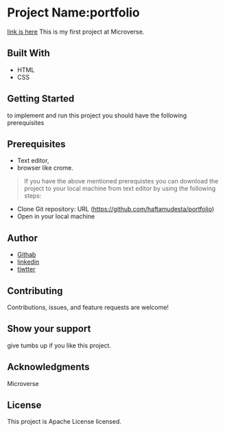 # Project Name:portfolio
[link is here](https://haftamudesta.github.io/desta451616-hotmail.com.github.io/portfolio.html)
This is my first project at Microverse.
## Built With
- HTML
- CSS
## Getting Started
to implement and run this project you should have the following prerequisites  
## Prerequisites
- Text editor,
- browser like crome.
> If you have the above mentioned  prerequistes you can download the project to your local machine from text editor by using the following steps:
 - Clone Git repository: URL (https://github.com/haftamudesta/portfolio) 
 - Open in your local machine
## Author
 - [Githab](https://github.com/settings/profile)
- [linkedin](https://www.linkedin.com/in/haftamu-desta-795791a1/)
- [tiwtter](https://twitter.com/DestaHftamu?t=NQ4ovkdWbsfsjh62NFEXFg&s=09)

## Contributing
Contributions, issues, and feature requests are welcome!
## Show your support
give tumbs up if you like this project.
## Acknowledgments
Microverse
## License
This project is Apache License licensed.

